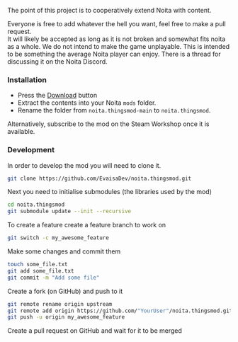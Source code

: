 The point of this project is to cooperatively extend Noita with content.
   
Everyone is free to add whatever the hell you want, feel free to make a pull request.  
It will likely be accepted as long as it is not broken and somewhat fits noita as a whole. We do not intend to make the game unplayable.
This is intended to be something the average Noita player can enjoy.
There is a thread for discussing it on the Noita Discord.

### Installation

- Press the [Download](https://github.com/EvaisaDev/noita.thingsmod/archive/refs/heads/main.zip) button
- Extract the contents into your Noita `mods` folder.
- Rename the folder from `noita.thingsmod-main` to `noita.thingsmod`.

Alternatively, subscribe to the mod on the Steam Workshop once it is available.

### Development

In order to develop the mod you will need to clone it.

```sh
git clone https://github.com/EvaisaDev/noita.thingsmod.git
```

Next you need to initialise submodules (the libraries used by the mod)

```sh
cd noita.thingsmod
git submodule update --init --recursive
```

To create a feature create a feature branch to work on

```sh
git switch -c my_awesome_feature
```

Make some changes and commit them

```sh
touch some_file.txt
git add some_file.txt
git commit -m "Add some file"
```

Create a fork (on GitHub) and push to it

```sh
git remote rename origin upstream
git remote add origin https://github.com/"YourUser"/noita.thingsmod.git
git push -u origin my_awesome_feature
```

Create a pull request on GitHub and wait for it to be merged
